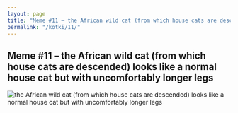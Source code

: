 ```yaml
---
layout: page
title: "Meme #11 – the African wild cat (from which house cats are descended) looks like a normal house cat but with uncomfortably longer legs"
permalink: "/kotki/11/"
---
```


## Meme #11 – the African wild cat (from which house cats are descended) looks like a normal house cat but with uncomfortably longer legs

![the African wild cat (from which house cats are descended) looks like a normal house cat but with uncomfortably longer legs](https://i.chzbgr.com/full/10441195520/hAE5764CD/cat-which-house-cats-are-descended-looks-like-normal-house-cat-but-with-uncomfortably-longer-legs)

